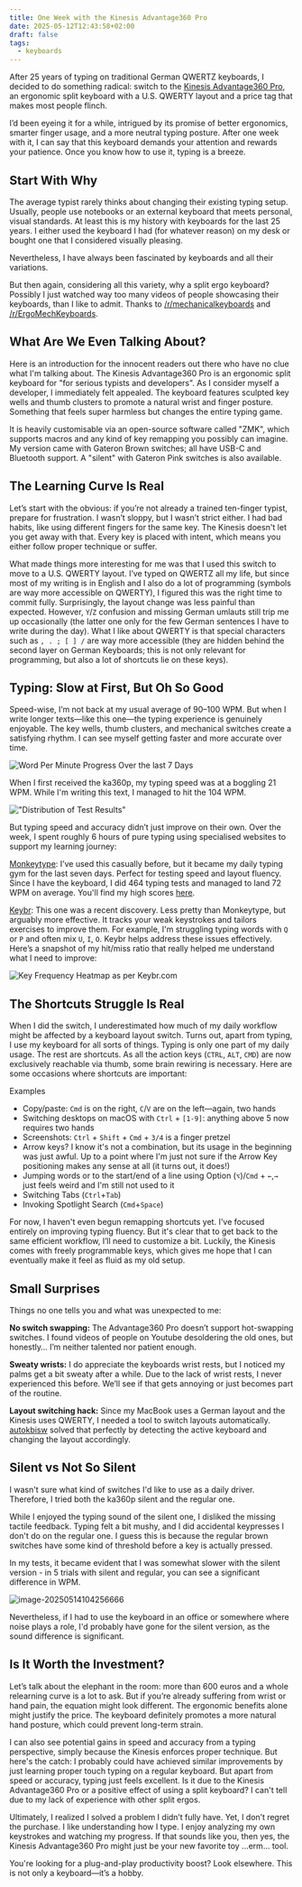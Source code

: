 ```yaml
---
title: One Week with the Kinesis Advantage360 Pro
date: 2025-05-12T12:43:58+02:00
draft: false
tags:
  - keyboards
---
```


After 25 years of typing on traditional German QWERTZ keyboards, I decided to do something radical: switch to the [Kinesis Advantage360 Pro](https://kinesis-ergo.com/shop/adv360pro/), an ergonomic split keyboard with a U.S. QWERTY layout and a price tag that makes most people flinch.

I’d been eyeing it for a while, intrigued by its promise of better ergonomics, smarter finger usage, and a more neutral typing posture. After one week with it, I can say that this keyboard demands your attention and rewards your patience. Once you know how to use it, typing is a breeze.

## Start With Why

The average typist rarely thinks about changing their existing typing setup. Usually, people use notebooks or an external keyboard that meets personal, visual standards. At least this is my history with keyboards for the last 25 years. I either used the keyboard I had (for whatever reason) on my desk or bought one that I considered visually pleasing.

Nevertheless, I have always been fascinated by keyboards and all their variations.

But then again, considering all this variety, why a split ergo keyboard? Possibly I just watched way too many videos of people showcasing their keyboards, than I like to admit. Thanks to [/r/mechanicalkeyboards](https://www.reddit.com/r/MechanicalKeyboards/) and [/r/ErgoMechKeyboards](https://www.reddit.com/r/ErgoMechKeyboards/).

## What Are We Even Talking About?

Here is an introduction for the innocent readers out there who have no clue what I'm talking about. The Kinesis Advantage360 Pro is an ergonomic split keyboard for "for serious typists and developers". As I consider myself a developer, I immediately felt appealed. The keyboard features sculpted key wells and thumb clusters to promote a natural wrist and finger posture. Something that feels super harmless but changes the entire typing game.

It is heavily customisable via an open-source software called "ZMK", which supports macros and any kind of key remapping you possibly can imagine. My version came with Gateron Brown switches; all have USB-C and Bluetooth support. A "silent" with Gateron Pink switches is also available.

## The Learning Curve Is Real

Let’s start with the obvious: if you’re not already a trained ten-finger typist, prepare for frustration. I wasn’t sloppy, but I wasn’t strict either. I had bad habits, like using different fingers for the same key. The Kinesis doesn't let you get away with that. Every key is placed with intent, which means you either follow proper technique or suffer.

What made things more interesting for me was that I used this switch to move to a U.S. QWERTY layout. I’ve typed on QWERTZ all my life, but since most of my writing is in English and I also do a lot of programming (symbols are way more accessible on QWERTY), I figured this was the right time to commit fully. Surprisingly, the layout change was less painful than expected. However, `Y`/`Z` confusion and missing German umlauts still trip me up occasionally (the latter one only for the few German sentences I have to write during the day). What I like about QWERTY is that special characters such as `, . ; [ ] /` are way more accessible (they are hidden behind the second layer on German Keyboards; this is not only relevant for programming, but also a lot of shortcuts lie on these keys).

## Typing: Slow at First, But Oh So Good

Speed-wise, I’m not back at my usual average of 90–100 WPM. But when I write longer texts—like this one—the typing experience is genuinely enjoyable. The key wells, thumb clusters, and mechanical switches create a satisfying rhythm. I can see myself getting faster and more accurate over time.

![Word Per Minute Progress Over the last 7 Days](/posts/ka360p/image-20250514223533367.png "Word Per Minute Progress Over the last 7 Days, featuring 464 typing tests")

When I first received the ka360p, my typing speed was at a boggling 21 WPM. While I'm writing this text, I managed to hit the 104 WPM.

!["Distribution of Test Results"](/posts/ka360p/image-20250514223645563.png "Distribution of Test Results proofing that I can do the 60-69 WPM relatively easy")

But typing speed and accuracy didn’t just improve on their own. Over the week, I spent roughly 6 hours of pure typing using specialised websites to support my learning journey:

[Monkeytype](https://monkeytype.com/): I’ve used this casually before, but it became my daily typing gym for the last seven days. Perfect for testing speed and layout fluency. Since I have the keyboard, I did 464 typing tests and managed to land 72 WPM on average. You'll find my high scores [here](https://monkeytype.com/profile/cvoigt).

[Keybr](https://keybr.com): This one was a recent discovery. Less pretty than Monkeytype, but arguably more effective. It tracks your weak keystrokes and tailors exercises to improve them. For example, I'm struggling typing words with `Q` or `P` and often mix  `U`, `I`, `O`. Keybr helps address these issues effectively. Here’s a snapshot of my hit/miss ratio that really helped me understand what I need to improve:

![Key Frequency Heatmap as per Keybr.com](/posts/ka360p/image-20250514224028931.png "Key Frequency Heatmap as per Keybr.com")

## The Shortcuts Struggle Is Real

When I did the switch, I underestimated how much of my daily workflow might be affected by a keyboard layout switch. Turns out, apart from typing, I use my keyboard for all sorts of things. Typing is only one part of my daily usage. The rest are shortcuts. As all the action keys (`CTRL`, `ALT`, `CMD`) are now exclusively reachable via thumb, some brain rewiring is necessary. Here are some occasions where shortcuts are important:

Examples

* Copy/paste: `Cmd` is on the right, `C`/`V` are on the left—again, two hands
* Switching desktops on macOS with `Ctrl` + `[1-9]`: anything above 5 now requires two hands
* Screenshots: `Ctrl` + `Shift` + `Cmd` + `3/4` is a finger pretzel
* Arrow keys? I know it's not a combination, but its usage in the beginning was just awful. Up to a point where I'm just not sure if the Arrow Key positioning makes any sense at all (it turns out, it does!)
* Jumping words or to the start/end of a line using Option (`⌥`)/`Cmd` + `←`,`→` just feels weird and I'm still not used to it
* Switching Tabs (`Ctrl`+`Tab`)
* Invoking Spotlight Search (`Cmd`+`Space`)

For now, I haven't even begun remapping shortcuts yet. I've focused entirely on improving typing fluency. But it's clear that to get back to the same efficient workflow, I’ll need to customize a bit. Luckily, the Kinesis comes with freely programmable keys, which gives me hope that I can eventually make it feel as fluid as my old setup.

## Small Surprises

Things no one tells you and what was unexpected to me:

**No switch swapping:** The Advantage360 Pro doesn’t support hot-swapping switches. I found videos of people on Youtube desoldering the old ones, but honestly… I’m neither talented nor patient enough.

**Sweaty wrists:** I do appreciate the keyboards wrist rests, but I noticed my palms get a bit sweaty after a while. Due to the lack of wrist rests, I never experienced this before. We’ll see if that gets annoying or just becomes part of the routine.

**Layout switching hack:** Since my MacBook uses a German layout and the Kinesis uses QWERTY, I needed a tool to switch layouts automatically. [autokbisw](https://github.com/ohueter/autokbisw) solved that perfectly by detecting the active keyboard and changing the layout accordingly.

## Silent vs Not So Silent

I wasn't sure what kind of switches I'd like to use as a daily driver. Therefore, I tried both the ka360p silent and the regular one.

While I enjoyed the typing sound of the silent one, I disliked the missing tactile feedback. Typing felt a bit mushy, and I did accidental keypresses I don't do on the regular one. I guess this is because the regular brown switches have some kind of threshold before a key is actually pressed.

In my tests, it became evident that I was somewhat slower with the silent version - in 5 trials with silent and regular, you can see a significant difference in WPM.

![image-20250514104256666](/posts/ka360p/image-20250514104256666.png)

Nevertheless, if I had to use the keyboard in an office or somewhere where noise plays a role, I'd probably have gone for the silent version, as the sound difference is significant.

## Is It Worth the Investment?

Let’s talk about the elephant in the room: more than 600 euros and a whole relearning curve is a lot to ask. But if you’re already suffering from wrist or hand pain, the equation might look different. The ergonomic benefits alone might justify the price. The keyboard definitely promotes a more natural hand posture, which could prevent long-term strain.

I can also see potential gains in speed and accuracy from a typing perspective, simply because the Kinesis enforces proper technique. But here's the catch: I probably could have achieved similar improvements by just learning proper touch typing on a regular keyboard. But apart from speed or accuracy, typing just feels excellent. Is it due to the Kinesis Advantage360 Pro or a positive effect of using a split keyboard? I can't tell due to my lack of experience with other split ergos.

Ultimately, I realized I solved a problem I didn’t fully have. Yet, I don’t regret the purchase. I like understanding how I type. I enjoy analyzing my own keystrokes and watching my progress. If that sounds like you, then yes, the Kinesis Advantage360 Pro might just be your new favorite toy ...erm... tool.

You're looking for a plug-and-play productivity boost? Look elsewhere. This is not only a keyboard—it’s a hobby.
